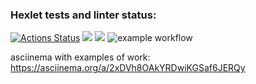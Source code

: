 ### Hexlet tests and linter status:
[![Actions Status](https://github.com/movmovbaby/frontend-project-lvl2/workflows/hexlet-check/badge.svg)](https://github.com/movmovbaby/frontend-project-lvl2/actions)
<a href="https://codeclimate.com/github/codeclimate/codeclimate/maintainability"><img src="https://api.codeclimate.com/v1/badges/a99a88d28ad37a79dbf6/maintainability" /></a>
<a href="https://codeclimate.com/github/movmovbaby/frontend-project-lvl2/test_coverage"><img src="https://api.codeclimate.com/v1/badges/fa25d37870758fd0ffb5/test_coverage" /></a>
![example workflow](https://github.com/movmovbaby/frontend-project-lvl2/actions/workflows/project-lint.yml/badge.svg)


asciinema with examples of work:
https://asciinema.org/a/2xDVh8OAkYRDwiKGSaf6JERQy
